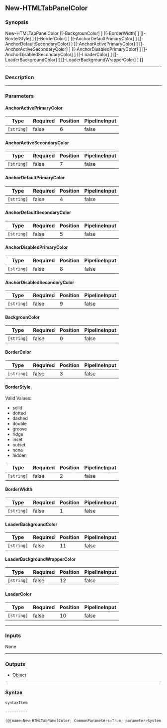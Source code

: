 New-HTMLTabPanelColor
---------------------

### Synopsis

New-HTMLTabPanelColor [[-BackgrounColor] <string>] [[-BorderWidth] <string>] [[-BorderStyle] <string>] [[-BorderColor] <string>] [[-AnchorDefaultPrimaryColor] <string>] [[-AnchorDefaultSecondaryColor] <string>] [[-AnchorActivePrimaryColor] <string>] [[-AnchorActiveSecondaryColor] <string>] [[-AnchorDisabledPrimaryColor] <string>] [[-AnchorDisabledSecondaryColor] <string>] [[-LoaderColor] <string>] [[-LoaderBackgroundColor] <string>] [[-LoaderBackgroundWrapperColor] <string>] [<CommonParameters>]

---

### Description

---

### Parameters
#### **AnchorActivePrimaryColor**

|Type      |Required|Position|PipelineInput|
|----------|--------|--------|-------------|
|`[string]`|false   |6       |false        |

#### **AnchorActiveSecondaryColor**

|Type      |Required|Position|PipelineInput|
|----------|--------|--------|-------------|
|`[string]`|false   |7       |false        |

#### **AnchorDefaultPrimaryColor**

|Type      |Required|Position|PipelineInput|
|----------|--------|--------|-------------|
|`[string]`|false   |4       |false        |

#### **AnchorDefaultSecondaryColor**

|Type      |Required|Position|PipelineInput|
|----------|--------|--------|-------------|
|`[string]`|false   |5       |false        |

#### **AnchorDisabledPrimaryColor**

|Type      |Required|Position|PipelineInput|
|----------|--------|--------|-------------|
|`[string]`|false   |8       |false        |

#### **AnchorDisabledSecondaryColor**

|Type      |Required|Position|PipelineInput|
|----------|--------|--------|-------------|
|`[string]`|false   |9       |false        |

#### **BackgrounColor**

|Type      |Required|Position|PipelineInput|
|----------|--------|--------|-------------|
|`[string]`|false   |0       |false        |

#### **BorderColor**

|Type      |Required|Position|PipelineInput|
|----------|--------|--------|-------------|
|`[string]`|false   |3       |false        |

#### **BorderStyle**

Valid Values:

* solid
* dotted
* dashed
* double
* groove
* ridge
* inset
* outset
* none
* hidden

|Type      |Required|Position|PipelineInput|
|----------|--------|--------|-------------|
|`[string]`|false   |2       |false        |

#### **BorderWidth**

|Type      |Required|Position|PipelineInput|
|----------|--------|--------|-------------|
|`[string]`|false   |1       |false        |

#### **LoaderBackgroundColor**

|Type      |Required|Position|PipelineInput|
|----------|--------|--------|-------------|
|`[string]`|false   |11      |false        |

#### **LoaderBackgroundWrapperColor**

|Type      |Required|Position|PipelineInput|
|----------|--------|--------|-------------|
|`[string]`|false   |12      |false        |

#### **LoaderColor**

|Type      |Required|Position|PipelineInput|
|----------|--------|--------|-------------|
|`[string]`|false   |10      |false        |

---

### Inputs
None

---

### Outputs
* [Object](https://learn.microsoft.com/en-us/dotnet/api/System.Object)

---

### Syntax
```PowerShell
syntaxItem
```
```PowerShell
----------
```
```PowerShell
{@{name=New-HTMLTabPanelColor; CommonParameters=True; parameter=System.Object[]}}
```
